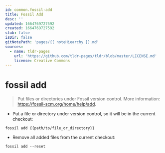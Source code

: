 ```yaml
---
id: common.fossil-add
title: Fossil Add
desc: ''
updated: 1664769727592
created: 1664769727592
stub: false
isDir: false
gitNotePath: 'pages/{{ noteHiearchy }}.md'
sources:
  - name: tldr-pages
    url: 'https://github.com/tldr-pages/tldr/blob/master/LICENSE.md'
    license: Creative Commons
---
```

# fossil add

> Put files or directories under Fossil version control.
> More information: <https://fossil-scm.org/home/help/add>.

- Put a file or directory under version control, so it will be in the current checkout:

`fossil add {{path/to/file_or_directory}}`

- Remove all added files from the current checkout:

`fossil add --reset`

